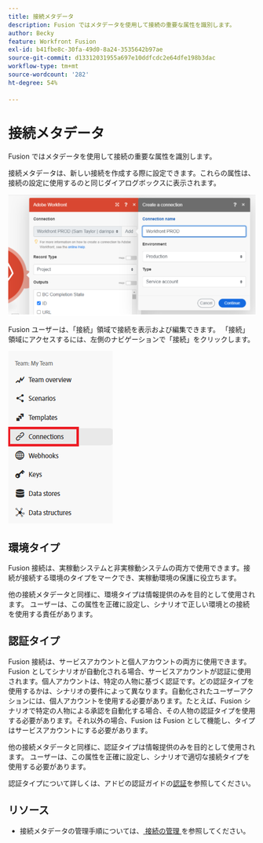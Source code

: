 ```yaml
---
title: 接続メタデータ
description: Fusion ではメタデータを使用して接続の重要な属性を識別します。
author: Becky
feature: Workfront Fusion
exl-id: b41fbe8c-30fa-49d0-8a24-3535642b97ae
source-git-commit: d13312031955a697e10ddfcdc2e64dfe198b3dac
workflow-type: tm+mt
source-wordcount: '282'
ht-degree: 54%

---
```


# 接続メタデータ

Fusion ではメタデータを使用して接続の重要な属性を識別します。

接続メタデータは、新しい接続を作成する際に設定できます。これらの属性は、接続の設定に使用するのと同じダイアログボックスに表示されます。

![接続メタデータ](assets/connection-metadata-setup.png)

Fusion ユーザーは、「接続」領域で接続を表示および編集できます。 「接続」領域にアクセスするには、左側のナビゲーションで「接続」をクリックします。

![ 左側のナビゲーションの「接続」領域 ](assets/connections-in-left-nav.png)

<!--![Connection metadata in Connections area](assets/connections-area-metadata.png)-->

## 環境タイプ

Fusion 接続は、実稼動システムと非実稼動システムの両方で使用できます。接続が接続する環境のタイプをマークでき、実稼動環境の保護に役立ちます。

他の接続メタデータと同様に、環境タイプは情報提供のみを目的として使用されます。 ユーザーは、この属性を正確に設定し、シナリオで正しい環境との接続を使用する責任があります。

## 認証タイプ

Fusion 接続は、サービスアカウントと個人アカウントの両方に使用できます。Fusion としてシナリオが自動化される場合、サービスアカウントが認証に使用されます。個人アカウントは、特定の人物に基づく認証です。どの認証タイプを使用するかは、シナリオの要件によって異なります。自動化されたユーザーアクションには、個人アカウントを使用する必要があります。たとえば、Fusion シナリオで特定の人物による承認を自動化する場合、その人物の認証タイプを使用する必要があります。それ以外の場合、Fusion は Fusion として機能し、タイプはサービスアカウントにする必要があります。

他の接続メタデータと同様に、認証タイプは情報提供のみを目的として使用されます。 ユーザーは、この属性を正確に設定し、シナリオで適切な接続タイプを使用する必要があります。

認証タイプについて詳しくは、アドビの認証ガイドの[認証](https://developer.adobe.com/developer-console/docs/guides/authentication/)を参照してください。

## リソース

* 接続メタデータの管理手順については、[ 接続の管理 ](/help/workfront-fusion/create-scenarios/connect-to-apps/manage-connections.md) を参照してください。
